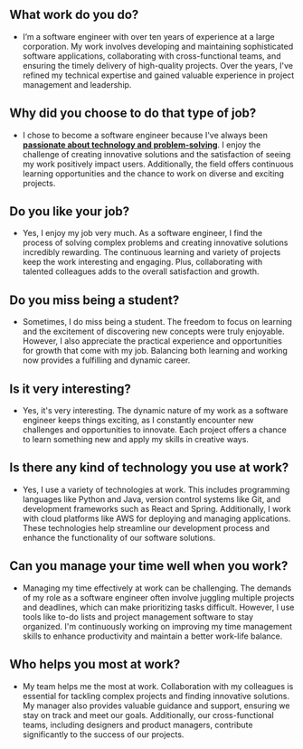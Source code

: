 ## What work do you do?
- I’m a software engineer with over ten years of experience at a large corporation. My work involves developing and maintaining sophisticated software applications, collaborating with cross-functional teams, and ensuring the timely delivery of high-quality projects. Over the years, I've refined my technical expertise and gained valuable experience in project management and leadership.
## Why did you choose to do that type of job?
- I chose to become a software engineer because I've always been <b><u>passionate about technology and problem-solving</u></b>. I enjoy the challenge of creating innovative solutions and the satisfaction of seeing my work positively impact users. Additionally, the field offers continuous learning opportunities and the chance to work on diverse and exciting projects.
## Do you like your job?
- Yes, I enjoy my job very much. As a software engineer, I find the process of solving complex problems and creating innovative solutions incredibly rewarding. The continuous learning and variety of projects keep the work interesting and engaging. Plus, collaborating with talented colleagues adds to the overall satisfaction and growth.
## Do you miss being a student?
- Sometimes, I do miss being a student. The freedom to focus on learning and the excitement of discovering new concepts were truly enjoyable. However, I also appreciate the practical experience and opportunities for growth that come with my job. Balancing both learning and working now provides a fulfilling and dynamic career.
## Is it very interesting?
- Yes, it's very interesting. The dynamic nature of my work as a software engineer keeps things exciting, as I constantly encounter new challenges and opportunities to innovate. Each project offers a chance to learn something new and apply my skills in creative ways.
## Is there any kind of technology you use at work?
- Yes, I use a variety of technologies at work. This includes programming languages like Python and Java, version control systems like Git, and development frameworks such as React and Spring. Additionally, I work with cloud platforms like AWS for deploying and managing applications. These technologies help streamline our development process and enhance the functionality of our software solutions.
## Can you manage your time well when you work?
- Managing my time effectively at work can be challenging. The demands of my role as a software engineer often involve juggling multiple projects and deadlines, which can make prioritizing tasks difficult. However, I use tools like to-do lists and project management software to stay organized. I'm continuously working on improving my time management skills to enhance productivity and maintain a better work-life balance.
## Who helps you most at work?
- My team helps me the most at work. Collaboration with my colleagues is essential for tackling complex projects and finding innovative solutions. My manager also provides valuable guidance and support, ensuring we stay on track and meet our goals. Additionally, our cross-functional teams, including designers and product managers, contribute significantly to the success of our projects.